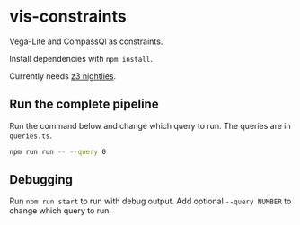 # vis-constraints

Vega-Lite and CompassQl as constraints.

Install dependencies with `npm install`.

Currently needs [z3 nightlies](https://github.com/Z3Prover/bin/tree/master/nightly).

## Run the complete pipeline

Run the command below and change which query to run. The queries are in `queries.ts`.

```bash
npm run run -- --query 0
```

## Debugging

Run `npm run start` to run with debug output. Add optional `--query NUMBER` to change which query to run.
